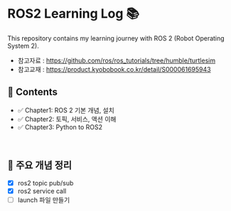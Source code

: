 # ROS2 Learning Log 📚
This repository contains my learning journey with ROS 2 (Robot Operating System 2).

- 참고자료 : https://github.com/ros/ros_tutorials/tree/humble/turtlesim
- 참고교재 : https://product.kyobobook.co.kr/detail/S000061695943




## 📅 Contents
- ✅ Chapter1: ROS 2 기본 개념, 설치
- ✅ Chapter2: 토픽, 서비스, 액션 이해
- ✅ Chapter3: Python to ROS2

<br>

## 🧠 주요 개념 정리
- [x] ros2 topic pub/sub
- [x] ros2 service call
- [ ] launch 파일 만들기
